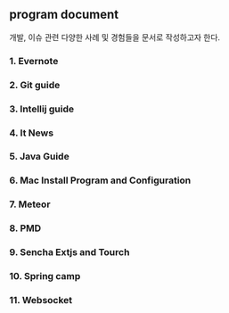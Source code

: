 ## program document

개발, 이슈 관련 다양한 사례 및 경험들을 문서로 작성하고자 한다.

### 1. Evernote 

### 2. Git guide

### 3. Intellij guide

### 4. It News

### 5. Java Guide

### 6. Mac Install Program and Configuration

### 7. Meteor

### 8. PMD

### 9. Sencha Extjs and Tourch

### 10. Spring camp

### 11. Websocket